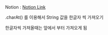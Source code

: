
Notion : [Notion Link](https://west-pineapple-c4d.notion.site/charAt-5c7e33e5a777456d8643329d96c59d84)

.charAt() 를 이용해서 String 값을 한글자 씩 가져오기  
  
한글자씩 가져올때는 앞에서 부터 가져오게 됨
